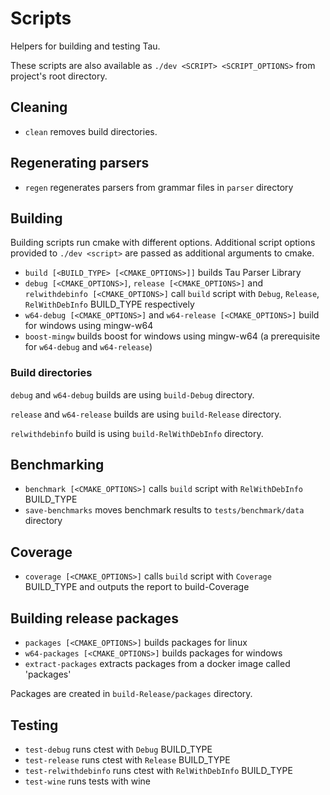# Scripts

Helpers for building and testing Tau.

These scripts are also available as `./dev <SCRIPT> <SCRIPT_OPTIONS>` from project's root directory.

## Cleaning

- `clean` removes build directories.

## Regenerating parsers

- `regen` regenerates parsers from grammar files in `parser` directory

## Building

Building scripts run cmake with different options. Additional script options provided to `./dev <script>` are passed as additional arguments to cmake. 

- `build [<BUILD_TYPE> [<CMAKE_OPTIONS>]]` builds Tau Parser Library
- `debug [<CMAKE_OPTIONS>]`, `release [<CMAKE_OPTIONS>]` and `relwithdebinfo [<CMAKE_OPTIONS>]` call `build` script with `Debug`, `Release`, `RelWithDebInfo` BUILD_TYPE respectively
- `w64-debug [<CMAKE_OPTIONS>]` and `w64-release [<CMAKE_OPTIONS>]` build for windows using mingw-w64
- `boost-mingw` builds boost for windows using mingw-w64 (a prerequisite for `w64-debug` and `w64-release`)

### Build directories

`debug` and `w64-debug` builds are using `build-Debug` directory.

`release` and `w64-release` builds are using `build-Release` directory.

`relwithdebinfo` build is using `build-RelWithDebInfo` directory.

## Benchmarking

- `benchmark [<CMAKE_OPTIONS>]` calls `build` script with `RelWithDebInfo` BUILD_TYPE
- `save-benchmarks` moves benchmark results to `tests/benchmark/data` directory

## Coverage

- `coverage [<CMAKE_OPTIONS>]` calls `build` script with `Coverage` BUILD_TYPE and outputs the report to build-Coverage

## Building release packages

- `packages [<CMAKE_OPTIONS>]` builds packages for linux
- `w64-packages [<CMAKE_OPTIONS>]` builds packages for windows
- `extract-packages` extracts packages from a docker image called 'packages'

Packages are created in `build-Release/packages` directory.

## Testing

- `test-debug` runs ctest with `Debug` BUILD_TYPE
- `test-release` runs ctest with `Release` BUILD_TYPE
- `test-relwithdebinfo` runs ctest with `RelWithDebInfo` BUILD_TYPE
- `test-wine` runs tests with wine
